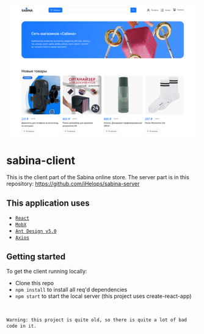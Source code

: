 [![мама](./images/index.png)](./images)

# sabina-client
This is the client part of the Sabina online store.
The server part is in this repository: https://github.com/iHelops/sabina-server

## This application uses
- [`React`](https://ru.reactjs.org/ "`React`")
- [`MobX`](https://mobx.js.org/README.html "`MobX`")
- [`Ant Design v5.0`](https://ant.design/ "`Ant Design`")
- [`Axios`](https://axios-http.com/ru/docs/intro "`Axios`")


## Getting started
To get the client running locally:

- Clone this repo
- `npm install` to install all req'd dependencies
- `npm start` to start the local server (this project uses create-react-app)

<br/>

```
Warning: this project is quite old, so there is quite a lot of bad code in it.
```
